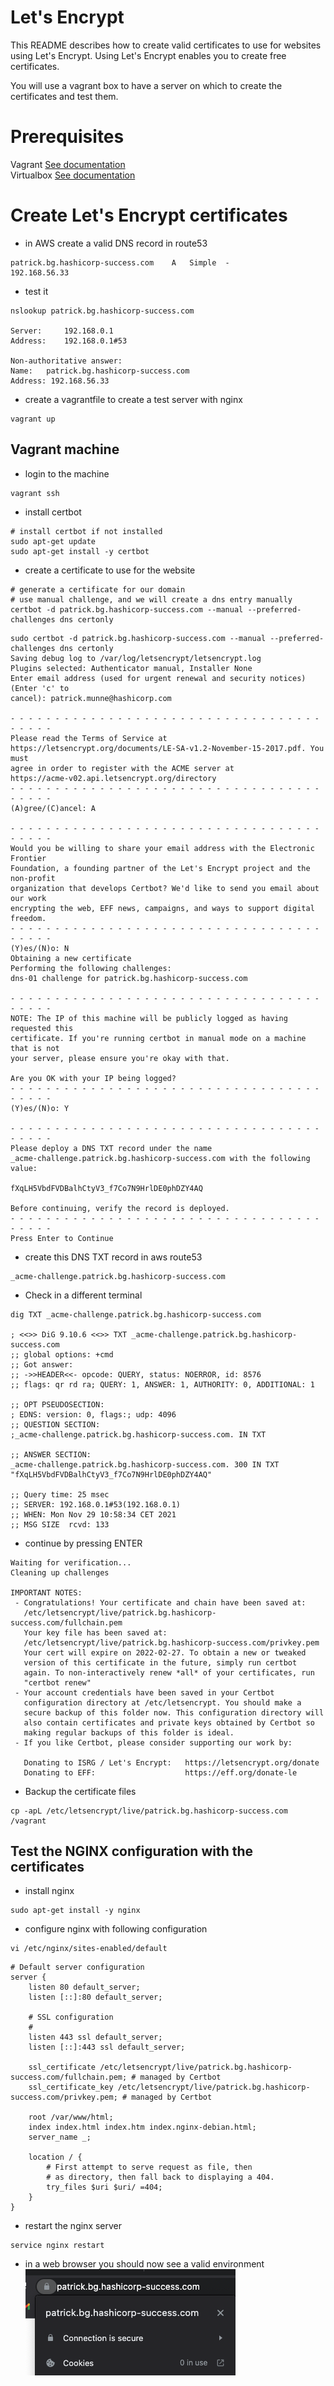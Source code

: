 # Let's Encrypt

This README describes how to create valid certificates to use for websites using Let's Encrypt. Using Let's Encrypt enables you to create free certificates. 

You will use a vagrant box to have a server on which to create the certificates and test them. 

# Prerequisites

Vagrant [See documentation](https://www.vagrantup.com/docs/installation)  
Virtualbox [See documentation](https://www.virtualbox.org/wiki/Downloads)


# Create Let's Encrypt certificates

- in AWS create a valid DNS record in route53 
```
patrick.bg.hashicorp-success.com	A	Simple	-	
192.168.56.33
```
- test it
```
nslookup patrick.bg.hashicorp-success.com

Server:		192.168.0.1
Address:	192.168.0.1#53

Non-authoritative answer:
Name:	patrick.bg.hashicorp-success.com
Address: 192.168.56.33
```

- create a vagrantfile to create a test server with nginx
```
vagrant up
```

## Vagrant machine

- login to the machine
```
vagrant ssh
```
- install certbot
```
# install certbot if not installed
sudo apt-get update
sudo apt-get install -y certbot
```
- create a certificate to use for the website
```
# generate a certificate for our domain
# use manual challenge, and we will create a dns entry manually
certbot -d patrick.bg.hashicorp-success.com --manual --preferred-challenges dns certonly
```
```
sudo certbot -d patrick.bg.hashicorp-success.com --manual --preferred-challenges dns certonly
Saving debug log to /var/log/letsencrypt/letsencrypt.log
Plugins selected: Authenticator manual, Installer None
Enter email address (used for urgent renewal and security notices) (Enter 'c' to
cancel): patrick.munne@hashicorp.com

- - - - - - - - - - - - - - - - - - - - - - - - - - - - - - - - - - - - - - - -
Please read the Terms of Service at
https://letsencrypt.org/documents/LE-SA-v1.2-November-15-2017.pdf. You must
agree in order to register with the ACME server at
https://acme-v02.api.letsencrypt.org/directory
- - - - - - - - - - - - - - - - - - - - - - - - - - - - - - - - - - - - - - - -
(A)gree/(C)ancel: A

- - - - - - - - - - - - - - - - - - - - - - - - - - - - - - - - - - - - - - - -
Would you be willing to share your email address with the Electronic Frontier
Foundation, a founding partner of the Let's Encrypt project and the non-profit
organization that develops Certbot? We'd like to send you email about our work
encrypting the web, EFF news, campaigns, and ways to support digital freedom.
- - - - - - - - - - - - - - - - - - - - - - - - - - - - - - - - - - - - - - - -
(Y)es/(N)o: N
Obtaining a new certificate
Performing the following challenges:
dns-01 challenge for patrick.bg.hashicorp-success.com

- - - - - - - - - - - - - - - - - - - - - - - - - - - - - - - - - - - - - - - -
NOTE: The IP of this machine will be publicly logged as having requested this
certificate. If you're running certbot in manual mode on a machine that is not
your server, please ensure you're okay with that.

Are you OK with your IP being logged?
- - - - - - - - - - - - - - - - - - - - - - - - - - - - - - - - - - - - - - - -
(Y)es/(N)o: Y

- - - - - - - - - - - - - - - - - - - - - - - - - - - - - - - - - - - - - - - -
Please deploy a DNS TXT record under the name
_acme-challenge.patrick.bg.hashicorp-success.com with the following value:

fXqLH5VbdFVDBalhCtyV3_f7Co7N9HrlDE0phDZY4AQ

Before continuing, verify the record is deployed.
- - - - - - - - - - - - - - - - - - - - - - - - - - - - - - - - - - - - - - - -
Press Enter to Continue
```
- create this DNS TXT record in aws route53
```
_acme-challenge.patrick.bg.hashicorp-success.com

```
- Check in a different terminal
```
dig TXT _acme-challenge.patrick.bg.hashicorp-success.com

; <<>> DiG 9.10.6 <<>> TXT _acme-challenge.patrick.bg.hashicorp-success.com
;; global options: +cmd
;; Got answer:
;; ->>HEADER<<- opcode: QUERY, status: NOERROR, id: 8576
;; flags: qr rd ra; QUERY: 1, ANSWER: 1, AUTHORITY: 0, ADDITIONAL: 1

;; OPT PSEUDOSECTION:
; EDNS: version: 0, flags:; udp: 4096
;; QUESTION SECTION:
;_acme-challenge.patrick.bg.hashicorp-success.com. IN TXT

;; ANSWER SECTION:
_acme-challenge.patrick.bg.hashicorp-success.com. 300 IN TXT "fXqLH5VbdFVDBalhCtyV3_f7Co7N9HrlDE0phDZY4AQ"

;; Query time: 25 msec
;; SERVER: 192.168.0.1#53(192.168.0.1)
;; WHEN: Mon Nov 29 10:58:34 CET 2021
;; MSG SIZE  rcvd: 133
```

- continue by pressing ENTER
```
Waiting for verification...
Cleaning up challenges

IMPORTANT NOTES:
 - Congratulations! Your certificate and chain have been saved at:
   /etc/letsencrypt/live/patrick.bg.hashicorp-success.com/fullchain.pem
   Your key file has been saved at:
   /etc/letsencrypt/live/patrick.bg.hashicorp-success.com/privkey.pem
   Your cert will expire on 2022-02-27. To obtain a new or tweaked
   version of this certificate in the future, simply run certbot
   again. To non-interactively renew *all* of your certificates, run
   "certbot renew"
 - Your account credentials have been saved in your Certbot
   configuration directory at /etc/letsencrypt. You should make a
   secure backup of this folder now. This configuration directory will
   also contain certificates and private keys obtained by Certbot so
   making regular backups of this folder is ideal.
 - If you like Certbot, please consider supporting our work by:

   Donating to ISRG / Let's Encrypt:   https://letsencrypt.org/donate
   Donating to EFF:                    https://eff.org/donate-le
```
- Backup the certificate files
```
cp -apL /etc/letsencrypt/live/patrick.bg.hashicorp-success.com /vagrant
```

## Test the NGINX configuration with the certificates
- install nginx
```
sudo apt-get install -y nginx
```
- configure nginx with following configuration
```
vi /etc/nginx/sites-enabled/default 
```
```
# Default server configuration
server {
	listen 80 default_server;
	listen [::]:80 default_server;

	# SSL configuration
	#
	listen 443 ssl default_server;
	listen [::]:443 ssl default_server;

	ssl_certificate /etc/letsencrypt/live/patrick.bg.hashicorp-success.com/fullchain.pem; # managed by Certbot
	ssl_certificate_key /etc/letsencrypt/live/patrick.bg.hashicorp-success.com/privkey.pem; # managed by Certbot

	root /var/www/html;
	index index.html index.htm index.nginx-debian.html;
	server_name _;

	location / {
		# First attempt to serve request as file, then
		# as directory, then fall back to displaying a 404.
		try_files $uri $uri/ =404;
	}
}
```
- restart the nginx server
```
service nginx restart
```
- in a web browser you should now see a valid environment  
![](media/2021-11-29-11-08-28.png)  
